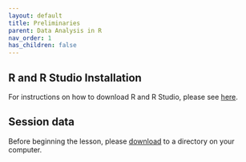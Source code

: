 ```yaml
---
layout: default
title: Preliminaries
parent: Data Analysis in R
nav_order: 1
has_children: false
---
```



## R and R Studio Installation

For instructions on how to download R and R Studio, please see [here](https://jayholster.shinyapps.io/RLevel0Assessment/#section-welcome).

## Session data

Before beginning the lesson, please [download](data/R_session_data.zip) to a directory on your computer. 
